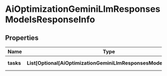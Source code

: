 # AiOptimizationGeminiLlmResponsesModelsResponseInfo


## Properties

| Name | Type | Description | Notes |
|------------ | ------------- | ------------- | -------------|
**tasks** | **List[Optional[AiOptimizationGeminiLlmResponsesModelsTaskInfo]]** | array of tasks |[optional]|